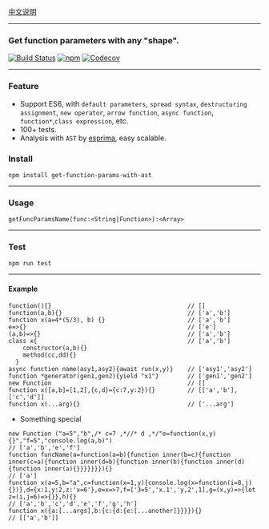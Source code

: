 [中文说明](https://github.com/stonehank/get-function-params-with-ast/blob/master/README-CN.md)

------

### Get function parameters with any "shape".

[![Build Status](https://travis-ci.org/stonehank/get-function-params-with-ast.svg?branch=master)](https://travis-ci.org/stonehank/get-function-params-with-ast)
[![npm](https://img.shields.io/npm/v/get-function-params-with-ast.svg)](https://www.npmjs.com/package/get-function-params-with-ast)
[![Codecov](https://codecov.io/gh/stonehank/get-function-params-with-ast/branch/master/graph/badge.svg)](https://codecov.io/gh/stonehank/get-function-params-with-ast)

------

### Feature

 * Support ES6, with `default parameters`, `spread syntax`, `destructuring assignment`, `new operator`,
 `arrow function`, `async function`, `function*`,`class expression`, etc.
 * 100+ tests.
 * Analysis with `AST` by [esprima](http://esprima.org/index.html), easy scalable.
 
### Install

`npm install get-function-params-with-ast`

----

### Usage

`getFuncParamsName(func:<String|Function>):<Array>`

----------
### Test

`npm run test`

--------

#### Example
```
function(){}                                      // []
function(a,b){}                                   // ['a','b']
function x(a=4*(5/3), b) {}                       // ['a','b']
e=>{}                                             // ['e']
(a,b)=>{}                                         // ['a','b']
class x{                                          // ['a','b']
    constructor(a,b){}
    method(cc,dd){}
  }     
async function name(asy1,asy2){await run(x,y)}    // ['asy1','asy2']
function *generator(gen1,gen2){yield "x1"}        // ['gen1','gen2']
new Function                                      // []
function x([a,b]=[1,2],{c,d}={c:7,y:2}){}         // [['a','b'],['c','d']]
function x(...arg){}                              // ['...arg']
```

* Something special
```
new Function ("a=5","b",/* c=7 ,*//* d ,*/"e=function(x,y){}","f=5","console.log(a,b)")   
// ['a','b','e','f']
function funcName(a=function(a=b){function inner(b=c){function inner(c=a){function inner(d=b){function inner(b){function inner(d){function inner(a){}}}}}}}){}   
// ['a']
function x(a=5,b="a",c=function(x=1,y){console.log(x=function(i=8,j){})},d={x:1,y:2,z:'x=6'},e=x=>7,f=['3=5','x.1','y,2',1],g=(x,y)=>{let z=(i,j=6)=>{}},h){}   
// ['a','b','c','d','e','f','g','h']
function x({a:[...args],b:{c:{d:{e:[...another]}}}}){}   
// [['a','b']]
```